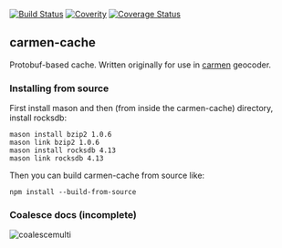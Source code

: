 [![Build Status](https://travis-ci.org/mapbox/carmen-cache.svg)](https://travis-ci.org/mapbox/carmen-cache)
[![Coverity](https://scan.coverity.com/projects/5667/badge.svg)](https://scan.coverity.com/projects/5667)
[![Coverage Status](https://coveralls.io/repos/mapbox/carmen-cache/badge.svg)](https://coveralls.io/r/mapbox/carmen-cache)

carmen-cache
------------
Protobuf-based cache. Written originally for use in [carmen](https://github.com/mapbox/carmen) geocoder.

### Installing from source

First install mason and then (from inside the carmen-cache) directory, install rocksdb:

```
mason install bzip2 1.0.6
mason link bzip2 1.0.6
mason install rocksdb 4.13
mason link rocksdb 4.13
```

Then you can build carmen-cache from source like:

```
npm install --build-from-source
```

### Coalesce docs (incomplete)

![coalescemulti](https://cloud.githubusercontent.com/assets/83384/21327650/3588be54-c5fe-11e6-894e-cdaa68ecfa5f.jpg)